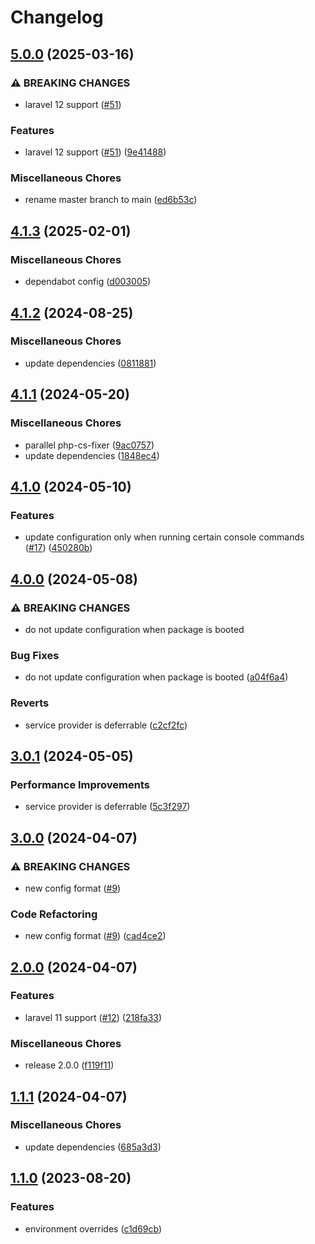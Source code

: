 # Changelog

## [5.0.0](https://github.com/audunru/config-secrets/compare/v4.1.3...v5.0.0) (2025-03-16)


### ⚠ BREAKING CHANGES

* laravel 12 support ([#51](https://github.com/audunru/config-secrets/issues/51))

### Features

* laravel 12 support ([#51](https://github.com/audunru/config-secrets/issues/51)) ([9e41488](https://github.com/audunru/config-secrets/commit/9e41488bab09765fcf08970cab5f8d24469a6d6b))


### Miscellaneous Chores

* rename master branch to main ([ed6b53c](https://github.com/audunru/config-secrets/commit/ed6b53cc5f5cab0a2d04f28412229b43b17cde15))

## [4.1.3](https://github.com/audunru/config-secrets/compare/v4.1.2...v4.1.3) (2025-02-01)


### Miscellaneous Chores

* dependabot config ([d003005](https://github.com/audunru/config-secrets/commit/d0030051682c85342cf9996a088916db2bebcbe0))

## [4.1.2](https://github.com/audunru/config-secrets/compare/v4.1.1...v4.1.2) (2024-08-25)


### Miscellaneous Chores

* update dependencies ([0811881](https://github.com/audunru/config-secrets/commit/081188187171ad0802a45428f320195672e8b125))

## [4.1.1](https://github.com/audunru/config-secrets/compare/v4.1.0...v4.1.1) (2024-05-20)


### Miscellaneous Chores

* parallel php-cs-fixer ([9ac0757](https://github.com/audunru/config-secrets/commit/9ac075704eb2efa02cf8a6bf734f1e11a143c123))
* update dependencies ([1848ec4](https://github.com/audunru/config-secrets/commit/1848ec4606c628a5128179f7e5f3bd72f1ad32ea))

## [4.1.0](https://github.com/audunru/config-secrets/compare/v4.0.0...v4.1.0) (2024-05-10)


### Features

* update configuration only when running certain console commands ([#17](https://github.com/audunru/config-secrets/issues/17)) ([450280b](https://github.com/audunru/config-secrets/commit/450280b5e43dded971cc5de64a1cbc0dcc170ad3))

## [4.0.0](https://github.com/audunru/config-secrets/compare/v3.0.1...v4.0.0) (2024-05-08)


### ⚠ BREAKING CHANGES

* do not update configuration when package is booted

### Bug Fixes

* do not update configuration when package is booted ([a04f6a4](https://github.com/audunru/config-secrets/commit/a04f6a4de16e1ace3fa4226e82b4f7372199c184))


### Reverts

* service provider is deferrable ([c2cf2fc](https://github.com/audunru/config-secrets/commit/c2cf2fce2e436ea28c08ec53ffd1c8f4d1031374))

## [3.0.1](https://github.com/audunru/config-secrets/compare/v3.0.0...v3.0.1) (2024-05-05)


### Performance Improvements

* service provider is deferrable ([5c3f297](https://github.com/audunru/config-secrets/commit/5c3f297c81bf25ccec22ae0447c969984487b5ae))

## [3.0.0](https://github.com/audunru/config-secrets/compare/v2.0.0...v3.0.0) (2024-04-07)


### ⚠ BREAKING CHANGES

* new config format ([#9](https://github.com/audunru/config-secrets/issues/9))

### Code Refactoring

* new config format ([#9](https://github.com/audunru/config-secrets/issues/9)) ([cad4ce2](https://github.com/audunru/config-secrets/commit/cad4ce2a2048f651ad5a4280697a22ec889d8fd4))

## [2.0.0](https://github.com/audunru/config-secrets/compare/v1.1.1...v2.0.0) (2024-04-07)


### Features

* laravel 11 support ([#12](https://github.com/audunru/config-secrets/issues/12)) ([218fa33](https://github.com/audunru/config-secrets/commit/218fa3344f920587fc09d166001c819d720fe5e4))


### Miscellaneous Chores

* release 2.0.0 ([f119f11](https://github.com/audunru/config-secrets/commit/f119f110b582170a3f5c22560f91e7b314509647))

## [1.1.1](https://github.com/audunru/config-secrets/compare/v1.1.0...v1.1.1) (2024-04-07)


### Miscellaneous Chores

* update dependencies ([685a3d3](https://github.com/audunru/config-secrets/commit/685a3d35fbf9024479ee31e39bcd0f2e661c31dd))

## [1.1.0](https://github.com/audunru/config-secrets/compare/v1.0.0...v1.1.0) (2023-08-20)


### Features

* environment overrides ([c1d69cb](https://github.com/audunru/config-secrets/commit/c1d69cb76d1071c0d5e11911fd6f131d0ee14722))
